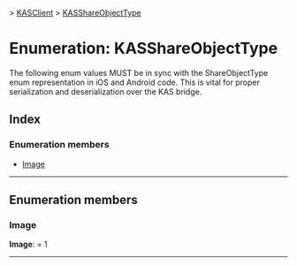 [](../README.md) > [KASClient](../modules/kasclient.md) > [KASShareObjectType](../enums/kasclient.kasshareobjecttype.md)

# Enumeration: KASShareObjectType


The following enum values MUST be in sync with the ShareObjectType enum representation in iOS and Android code. This is vital for proper serialization and deserialization over the KAS bridge.

## Index

### Enumeration members

* [Image](kasclient.kasshareobjecttype.md#image)



---

## Enumeration members

<a id="image"></a>

###  Image

**Image**:  = 1

___

